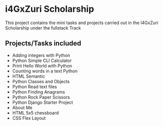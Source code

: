 # i4GxZuri Scholarship
This project contains the mini tasks and projects carried out in the I4GxZuri Scholarship under the fullstack Track

## Projects/Tasks included

- Adding integers with Python
- Python Simple CLI Calculator
- Print Hello World with Python
- Counting words in a text Python
- HTML Semantic
- Python Classes and Objects
- Python Read text files
- Python Finding Anagrams
- Python Rock Paper Scissors 
- Python Django Starter Project
- About Me
- HTML 5x5 chessboard
- CSS Flex Layout